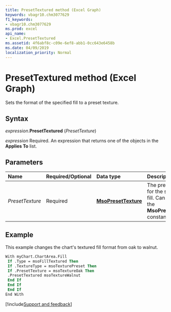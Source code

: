 ```yaml
---
title: PresetTextured method (Excel Graph)
keywords: vbagr10.chm3077629
f1_keywords:
- vbagr10.chm3077629
ms.prod: excel
api_name:
- Excel.PresetTextured
ms.assetid: 4f6abf8c-c09e-6ef8-abb1-0cc643e6458b
ms.date: 04/09/2019
localization_priority: Normal
---
```



# PresetTextured method (Excel Graph)

Sets the format of the specified fill to a preset texture.

## Syntax

_expression_.**PresetTextured** (_PresetTexture_)

_expression_ Required. An expression that returns one of the objects in the **Applies To** list.


## Parameters

|Name|Required/Optional|Data type|Description|
|:-----|:-----|:-----|:-----|
|_PresetTexture_ |Required |**[MsoPresetTexture](office.msopresettexture.md)**|The preset texture for the specified fill. Can be one of the **MsoPresetTexture** constants.|

## Example

This example changes the chart's textured fill format from oak to walnut.

```vb
With myChart.ChartArea.Fill 
 If .Type = msoFillTextured Then 
 If .TextureType = msoTexturePreset Then 
 If .PresetTexture = msoTextureOak Then 
 .PresetTextured msoTextureWalnut 
 End If 
 End If 
 End If 
End With
```

[!include[Support and feedback](~/includes/feedback-boilerplate.md)]